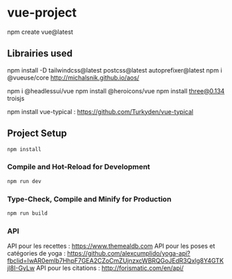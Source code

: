 # vue-project

npm create vue@latest

## Librairies used 

npm install -D tailwindcss@latest postcss@latest autoprefixer@latest
npm i @vueuse/core
http://michalsnik.github.io/aos/


npm i @headlessui/vue
npm install @heroicons/vue
npm install three@0.134 troisjs

npm install vue-typical : https://github.com/Turkyden/vue-typical

## Project Setup

```sh
npm install
```

### Compile and Hot-Reload for Development

```sh
npm run dev
```

### Type-Check, Compile and Minify for Production

```sh
npm run build
```

### API

API pour les recettes : https://www.themealdb.com
API pour les poses et catégories de yoga : https://github.com/alexcumplido/yoga-api?fbclid=IwAR0emlb7HhpF7GEA2CZoCmZUjnzxcWBRQGoJEdR3Qxlg8Y4GTKjl8I-GyLw
API pour les citations : http://forismatic.com/en/api/
